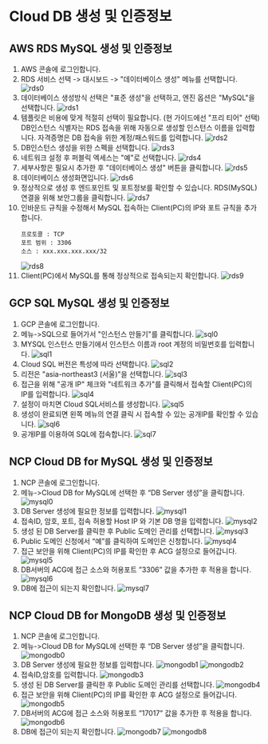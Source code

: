 # Cloud DB 생성 및 인증정보

## AWS RDS MySQL 생성 및 인증정보
1. AWS 콘솔에 로그인합니다.
2. RDS 서비스 선택 -> 대시보드 -> "데이터베이스 생성" 메뉴를 선택합니다.
    ![rds0](/docs/image/pre-check/rds0.png)
3. 데이터베이스 생성방식 선택은 "표준 생성"을 선택하고, 엔진 옵션은 "MySQL"을 선택합니다.
    ![rds1](/docs/image/pre-check/rds1.png)
4. 템플릿은 비용에 맞게 적절히 선택이 필요합니다. (현 가이드에선 "프리 티어" 선택)
DB인스턴스 식별자는 RDS 접속을 위해 자동으로 생성할 인스턴스 이름을 입력합니다.
자격증명은 DB 접속을 위한 계정/패스워드를 입력합니다.
    ![rds2](/docs/image/pre-check/rds2.png)
5. DB인스턴스 생성을 위한 스펙을 선택합니다.
    ![rds3](/docs/image/pre-check/rds3.png)
6. 네트워크 설정 후 퍼블릭 엑세스는 "예"로 선택합니다.
    ![rds4](/docs/image/pre-check/rds4.png)
7. 세부사항은 필요시 추가한 후 "데이터베이스 생성" 버튼을 클릭합니다.
    ![rds5](/docs/image/pre-check/rds5.png)
8. 데이터베이스 생성화면입니다.
    ![rds6](/docs/image/pre-check/rds6.png)
9.  정상적으로 생성 후 엔드포인트 및 포트정보를 확인할 수 있습니다.
RDS(MySQL) 연결을 위해 보안그룹을 클릭합니다.
    ![rds7](/docs/image/pre-check/rds7.png)
10.	인바운드 규칙을 수정해서 MySQL 접속하는 Client(PC)의 IP와 포트 규칙을 추가합니다.
    ```
    프로토콜 : TCP
    포트 범위 : 3306
    소스 : xxx.xxx.xxx.xxx/32
    ```
    ![rds8](/docs/image/pre-check/rds8.png)
11.	Client(PC)에서 MySQL를 통해 정상적으로 접속되는지 확인합니다.
    ![rds9](/docs/image/pre-check/rds9.png)
## GCP SQL MySQL 생성 및 인증정보
1.	GCP 콘솔에 로그인합니다.
2.	메뉴->SQL으로 들어가서 "인스턴스 만들기"를 클릭합니다.
    ![sql0](/docs/image/pre-check/sql0.png)
3.	MYSQL 인스턴스 만들기에서 인스턴스 이름과 root 계정의 비밀번호를 입력합니다.
    ![sql1](/docs/image/pre-check/sql1.png)
4.	Cloud SQL 버전은 특성에 따라 선택합니다.
    ![sql2](/docs/image/pre-check/sql2.png)
5.	리전은 "asia-northeast3 (서울)"을 선택합니다.
    ![sql3](/docs/image/pre-check/sql3.png)
6.	접근을 위해 "공개 IP" 체크와 "네트워크 추가"를 클릭해서 접속할 Client(PC)의 IP를 입력합니다.
    ![sql4](/docs/image/pre-check/sql4.png)
7.	설정이 마치면 Cloud SQL서비스를 생성합니다.
    ![sql5](/docs/image/pre-check/sql5.png)
8.	생성이 완료되면 왼쪽 메뉴의 연결 클릭 시 접속할 수 있는 공개IP를 확인할 수 있습니다.
    ![sql6](/docs/image/pre-check/sql6.png)
9.	공개IP를 이용하여 SQL에 접속합니다.
    ![sql7](/docs/image/pre-check/sql7.png)
## NCP Cloud DB for MySQL 생성 및 인증정보
1.	NCP 콘솔에 로그인합니다.
2.	메뉴->Cloud DB for MySQL에 선택한 후 “DB Server 생성”을 클릭합니다.
    ![mysql0](/docs/image/pre-check/mysql0.png)
3.	DB Server 생성에 필요한 정보를 입력합니다.
    ![mysql1](/docs/image/pre-check/mysql1.png)
4.	접속ID, 암호, 포트, 접속 허용할 Host IP 와 기본 DB 명을 입력합니다.
    ![mysql2](/docs/image/pre-check/mysql2.png)
5.	생성 된 DB Server를 클릭한 후 Public 도메인 관리를 선택합니다.
    ![mysql3](/docs/image/pre-check/mysql3.png)
6.	Public 도메인 신청에서 “예”를 클릭하여 도메인은 신청합니다.
    ![mysql4](/docs/image/pre-check/mysql4.png)
7.	접근 보안을 위해 Client(PC)의 IP를 확인한 후 ACG 설정으로 들어갑니다.
    ![mysql5](/docs/image/pre-check/mysql5.png)
8.	DB서버의 ACG에 접근 소스와 허용포트 ”3306” 값을 추가한 후 적용을 합니다.
    ![mysql6](/docs/image/pre-check/mysql6.png)
9.	DB에 접근이 되는지 확인합니다.
    ![mysql7](/docs/image/pre-check/mysql7.png)
## NCP Cloud DB for MongoDB 생성 및 인증정보
1.	NCP 콘솔에 로그인합니다.
2.	메뉴->Cloud DB for MySQL에 선택한 후 “DB Server 생성”을 클릭합니다.
    ![mongodb0](/docs/image/pre-check/mongodb0.png)
3.	DB Server 생성에 필요한 정보를 입력합니다.
    ![mongodb1](/docs/image/pre-check/mongodb1.png)
    ![mongodb2](/docs/image/pre-check/mongodb2.png)
4.	접속ID,암호를 입력합니다.
    ![mongodb3](/docs/image/pre-check/mongodb3.png)
5.	생성 된 DB Server를 클릭한 후 Public 도메인 관리를 선택합니다.
    ![mongodb4](/docs/image/pre-check/mongodb4.png)
6.	접근 보안을 위해 Client(PC)의 IP를 확인한 후 ACG 설정으로 들어갑니다.
    ![mongodb5](/docs/image/pre-check/mongodb5.png)
7.	DB서버의 ACG에 접근 소스와 허용포트 ”17017” 값을 추가한 후 적용을 합니다.
    ![mongodb6](/docs/image/pre-check/mongodb6.png)
8.	DB에 접근이 되는지 확인합니다.
    ![mongodb7](/docs/image/pre-check/mongodb7.png)
    ![mongodb8](/docs/image/pre-check/mongodb8.png)
